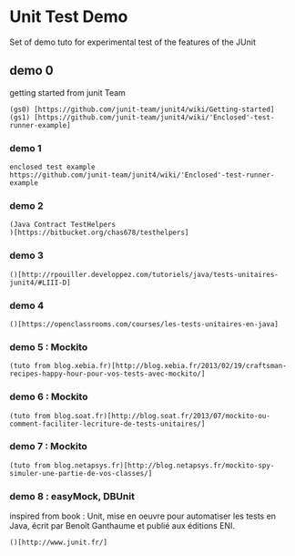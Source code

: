 # Unit Test Demo
Set of demo tuto for experimental test of the features of the JUnit
 
## demo 0 

getting started from junit Team 

	(gs0) [https://github.com/junit-team/junit4/wiki/Getting-started]
	(gs1) [https://github.com/junit-team/junit4/wiki/'Enclosed'-test-runner-example]

### demo 1

	enclosed test example
	https://github.com/junit-team/junit4/wiki/'Enclosed'-test-runner-example
	
### demo 2

	(Java Contract TestHelpers
	)[https://bitbucket.org/chas678/testhelpers]

### demo 3

	()[http://rpouiller.developpez.com/tutoriels/java/tests-unitaires-junit4/#LIII-D]

### demo 4

	()[https://openclassrooms.com/courses/les-tests-unitaires-en-java]


### demo 5 : Mockito

	(tuto from blog.xebia.fr)[http://blog.xebia.fr/2013/02/19/craftsman-recipes-happy-hour-pour-vos-tests-avec-mockito/]

### demo 6 : Mockito

	(tuto from blog.soat.fr)[http://blog.soat.fr/2013/07/mockito-ou-comment-faciliter-lecriture-de-tests-unitaires/]
 
### demo 7 : Mockito

	(tuto from blog.netapsys.fr)[http://blog.netapsys.fr/mockito-spy-simuler-une-partie-de-vos-classes/]

### demo 8 : easyMock, DBUnit

inspired from book : Unit, mise en oeuvre pour automatiser les tests en Java, écrit par Benoît Ganthaume et publié aux éditions ENI.
	
	()[http://www.junit.fr/]

